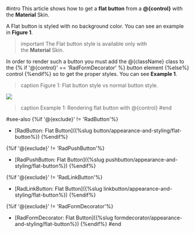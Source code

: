 #intro
This article shows how to get a **flat button** from a **@{control}** with the **Material** Skin. 

А Flat button is styled with no background color. You can see an example in **Figure 1**.

>important The Flat button style is available only with the **Material** Skin. 

In order to render such a button you must add the @{className} class to the {% if '@{control}' == 'RadFormDecorator' %} button element {%else%} control {%endif%} so to get the proper styles. You can see **Example 1**.

>caption Figure 1: Flat button style vs normal button style.

![](images/flat-button.png)

>caption Example 1: Rendering flat button with @{control}
#end

#see-also
{%if '@{exclude}' != 'RadButton'%}
* [RadButton: Flat Button]({%slug button/appearance-and-styling/flat-button%})
{%endif%}

{%if '@{exclude}' != 'RadPushButton'%}
* [RadPushButton: Flat Button]({%slug pushbutton/appearance-and-styling/flat-button%})
{%endif%}

{%if '@{exclude}' != 'RadLinkButton'%}
* [RadLinkButton: Flat Button]({%slug linkbutton/appearance-and-styling/flat-button%})
{%endif%}

{%if '@{exclude}' != 'RadFormDecorator'%}
* [RadFormDecorator: Flat Button]({%slug formdecorator/appearance-and-styling/flat-button%})
{%endif%}
#end



